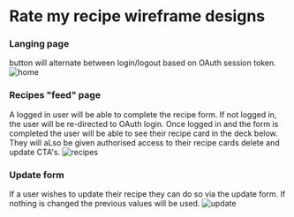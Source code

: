 # Rate my recipe wireframe designs
### Langing page
button will alternate between login/logout based on OAuth session token. 
![home]('./home-wireframe.png')
### Recipes "feed" page
A logged in user will be able to complete the recipe form. If not logged in, the user will be re-directed to OAuth login.
Once logged in and the form is completed the user will be able to see their recipe card in the deck below. They will aLso be given authorised access to their recipe cards delete and update CTA's. 
![recipes]('./recipes-wireframe.png)
### Update form
If a user wishes to update their recipe they can do so via the update form. If nothing is changed the previous values will be used. 
![update]('./update-wireframe.png)

